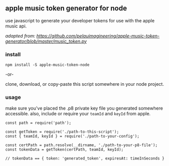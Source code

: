 ## apple music token generator for node

use javascript to generate your developer tokens for use with the apple music api.

*adapted from: https://github.com/pelauimagineering/apple-music-token-generator/blob/master/music_token.py*

### install

```
npm install -S apple-music-token-node
```

-or-

clone, download, or copy-paste this script somewhere in your node project.

### usage

make sure you've placed the .p8 private key file you generated somewhere accessible. also, include or require your `teamId` and `keyId` from apple.


```
const path = require('path');

const getToken = require('./path-to-this-script');
const { teamId, keyId } = require('./path-to-your-config');

const certPath = path.resolve(__dirname, './path-to-your-p8-file');
const tokenData = getToken(certPath, teamId, keyId);

// tokenData == { token: 'generated_token', expiresAt: timeInSeconds }
```
